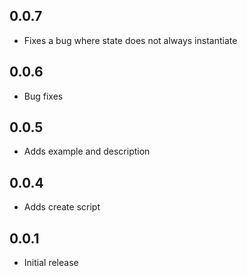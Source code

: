 ## 0.0.7

- Fixes a bug where state does not always instantiate

## 0.0.6

- Bug fixes

## 0.0.5

- Adds example and description

## 0.0.4

- Adds create script

## 0.0.1

- Initial release
